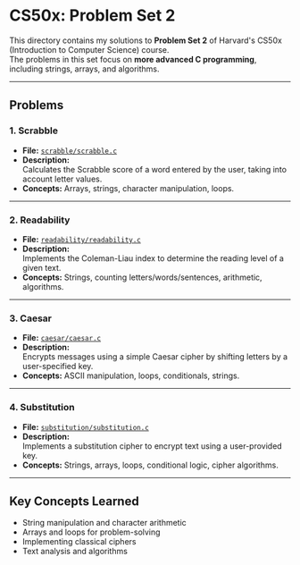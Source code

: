 # CS50x: Problem Set 2

This directory contains my solutions to **Problem Set 2** of Harvard's CS50x (Introduction to Computer Science) course.  
The problems in this set focus on **more advanced C programming**, including strings, arrays, and algorithms. 

---

## Problems

### 1. Scrabble
- **File:** [`scrabble/scrabble.c`](./scrabble/scrabble.c)  
- **Description:**  
  Calculates the Scrabble score of a word entered by the user, taking into account letter values.  
- **Concepts:** Arrays, strings, character manipulation, loops.

---

### 2. Readability
- **File:** [`readability/readability.c`](./readability/readability.c)  
- **Description:**  
  Implements the Coleman-Liau index to determine the reading level of a given text.  
- **Concepts:** Strings, counting letters/words/sentences, arithmetic, algorithms.

---

### 3. Caesar
- **File:** [`caesar/caesar.c`](./caesar/caesar.c)  
- **Description:**  
  Encrypts messages using a simple Caesar cipher by shifting letters by a user-specified key.  
- **Concepts:** ASCII manipulation, loops, conditionals, strings.

---

### 4. Substitution
- **File:** [`substitution/substitution.c`](./substitution/substitution.c)  
- **Description:**  
  Implements a substitution cipher to encrypt text using a user-provided key.  
- **Concepts:** Strings, arrays, loops, conditional logic, cipher algorithms.

---

## Key Concepts Learned
- String manipulation and character arithmetic  
- Arrays and loops for problem-solving  
- Implementing classical ciphers  
- Text analysis and algorithms  
